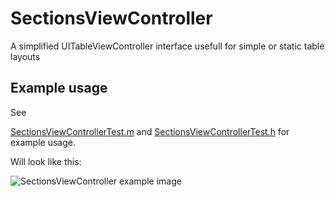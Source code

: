 SectionsViewController
======================

A simplified UITableViewController interface usefull for simple or static table layouts

Example usage
-------------

See

[SectionsViewControllerTest.m](SectionsViewControllerTest.m)
and
[SectionsViewControllerTest.h](SectionsViewControllerTest.h)
for example usage.

Will look like this:

![SectionsViewController example image](/wader/ios-misc/raw/master/SectionsViewController/SectionsViewControllerExample.png)
